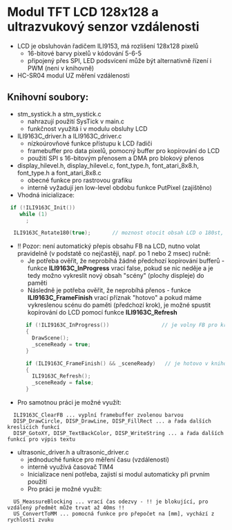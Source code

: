 # Modul TFT LCD 128x128 a ultrazvukový senzor vzdálenosti

* LCD je obsluhován řadičem ILI9153, má rozlišení 128x128 pixelů
  * 16-bitové barvy pixelů v kódování 5-6-5
  * připojený přes SPI, LED podsvícení může být alternativně řízení i PWM (neni v knihovně)
* HC-SR04 modul UZ měření vzdálenosti 

## Knihovní soubory:
* stm_systick.h a stm_systick.c
  * nahrazují použití SysTick v main.c
  * funkčnost využitá i v modulu obsluhy LCD
* ILI9163C_driver.h a ILI9163C_driver.c
  * nízkoúrovňové funkce přístupu k LCD řadiči
  * framebuffer pro data pixelů, pomocný buffer pro kopírování do LCD
  * použití SPI s 16-bitovým přenosem a DMA pro blokový přenos
* display_hilevel.h, display_hilevel.c, font_type.h, font_atari_8x8.h, font_type.h a font_atari_8x8.c
  * obecné funkce pro rastrovou grafiku
  * interně vyžadují jen low-level obdobu funkce PutPixel (zajištěno)
* Vhodná inicializace:
```C++
 if (!ILI9163C_Init())
    while (1)
      ;

  ILI9163C_Rotate180(true);       // moznost otocit obsah LCD o 180st, meni chovani interniho PutPixel
```
  * !! Pozor: není automatický přepis obsahu FB na LCD, nutno volat pravidelně (v podstatě co nejčastěji, např. po 1 nebo 2 msec) ručně:
    * Je potřeba ověřit, že neprobíhá žádné předchozí kopírování bufferů - funkce **ILI9163C_InProgress** vrací false, pokud se nic neděje a je tedy možno vykreslit nový obsah "scény" (plochy displeje) do paměti
    * Následně je potřeba ověřit, že neprobíhá přenos - funkce **ILI9163C_FrameFinish** vrací příznak "hotovo" a pokud máme vykreslenou scénu do paměti (předchozí krok), je možné spustit kopírování do LCD pomocí funkce **ILI9163C_Refresh**
```C++
      if (!ILI9163C_InProgress())                 // je volny FB pro kresleni ?
      {
        DrawScene();
        _sceneReady = true;
      }

      if (ILI9163C_FrameFinish() && _sceneReady)   // je hotovo v knihovne a pripravena data ?
      {
        ILI9163C_Refresh();
        _sceneReady = false;
      }
```
  * Pro samotnou práci je možné využít:
```
  ILI9163C_ClearFB ... vyplní framebuffer zvolenou barvou
  DISP_DrawCircle, DISP_DrawLine, DISP_FillRect ... a řada dalších kreslicích funkcí
  DISP_GotoXY, DISP_TextBackColor, DISP_WriteString ... a řada dalších funkcí pro výpis textu
```
* ultrasonic_driver.h a ultrasonic_driver.c
  * jednoduché funkce pro měření času (vzdálenosti)
  * interně využívá časovač TIM4
  * Inicializace není potřeba, zajistí si modul automaticky při prvním použití
  * Pro práci je možné využít:
```
  US_MeassureBlocking ... vrací čas odezvy - !! je blokující, pro vzdálený předmět může trvat až 40ms !!
  US_ConvertToMM ... pomocná funkce pro přepočet na [mm], vychází z rychlosti zvuku
```
